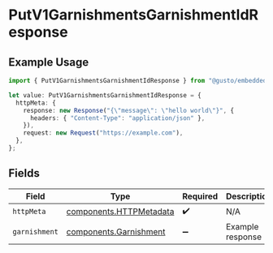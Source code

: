 # PutV1GarnishmentsGarnishmentIdResponse

## Example Usage

```typescript
import { PutV1GarnishmentsGarnishmentIdResponse } from "@gusto/embedded-api/models/operations/putv1garnishmentsgarnishmentid.js";

let value: PutV1GarnishmentsGarnishmentIdResponse = {
  httpMeta: {
    response: new Response("{\"message\": \"hello world\"}", {
      headers: { "Content-Type": "application/json" },
    }),
    request: new Request("https://example.com"),
  },
};
```

## Fields

| Field                                                              | Type                                                               | Required                                                           | Description                                                        |
| ------------------------------------------------------------------ | ------------------------------------------------------------------ | ------------------------------------------------------------------ | ------------------------------------------------------------------ |
| `httpMeta`                                                         | [components.HTTPMetadata](../../models/components/httpmetadata.md) | :heavy_check_mark:                                                 | N/A                                                                |
| `garnishment`                                                      | [components.Garnishment](../../models/components/garnishment.md)   | :heavy_minus_sign:                                                 | Example response                                                   |